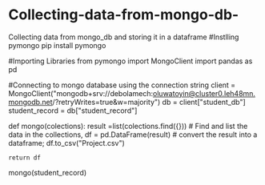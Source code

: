 # Collecting-data-from-mongo-db-
Collecting data from  mongo_db and storing it in a dataframe
#Instlling pymongo
pip install pymongo

#Importing Libraries
from pymongo import MongoClient
import pandas as pd

#Connecting to mongo database using the connection string
client = MongoClient("mongodb+srv://debolamech:oluwatoyin@cluster0.leh48mn.mongodb.net/?retryWrites=true&w=majority")
db = client["student_db"]
student_record = db["student_record"]

def mongo(colections):
    result =list(colections.find({})) # Find and list the data in the collections,
    df = pd.DataFrame(result) # convert the result into a dataframe;
    df.to_csv("Project.csv")

    return df

mongo(student_record)

